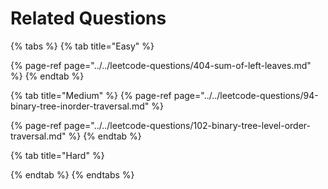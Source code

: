 # Related Questions

{% tabs %}
{% tab title="Easy" %}


{% page-ref page="../../leetcode-questions/404-sum-of-left-leaves.md" %}
{% endtab %}

{% tab title="Medium" %}
{% page-ref page="../../leetcode-questions/94-binary-tree-inorder-traversal.md" %}

{% page-ref page="../../leetcode-questions/102-binary-tree-level-order-traversal.md" %}
{% endtab %}

{% tab title="Hard" %}

{% endtab %}
{% endtabs %}

